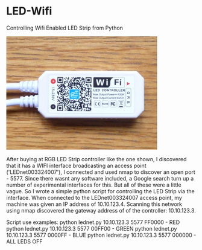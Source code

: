 # LED-Wifi
Controlling Wifi Enabled LED Strip from Python

<img src='https://github.com/Jppx/LED-Wifi/blob/main/LED_WIFI_CONTROLLER2.jpg'/>

After buying at RGB LED Strip controller like the one shown, I discovered that it has a WIFI interface broadcasting an access point ('LEDnet003324007'), I connected and used nmap to discover an open port - 5577. Since there wasnt any software included, a Google search turn up a number of experimental interfaces for this. But all of these were a little vague. So I wrote a  simple python script for controlling the LED Strip via the interface.
When connected to the LEDnet003324007 access point, my machine was given an IP address of 10.10.123.4. Scanning this network using nmap discovered the gateway address of of the controller:  10.10.123.3. 

Script use examples:
  python lednet.py 10.10.123.3 5577 FF0000  - RED
  python lednet.py 10.10.123.3 5577 00FF00  - GREEN
  python lednet.py 10.10.123.3 5577 0000FF  - BLUE
  python lednet.py 10.10.123.3 5577 000000  - ALL LEDS OFF
  
